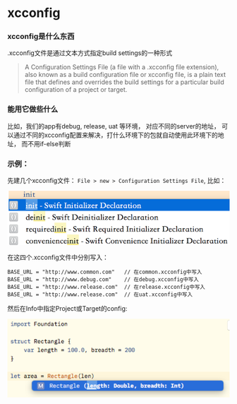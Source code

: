 # xcconfig

### xcconfig是什么东西 

.xcconfig文件是通过文本方式指定build settings的一种形式  

> A Configuration Settings File (a file with a .xcconfig file extension), also known as a build configuration file or xcconfig file, is a plain text file that defines and overrides the build settings for a particular build configuration of a project or target. 

### 能用它做些什么  

比如，我们的app有debug, release, uat 等环境， 对应不同的server的地址， 可以通过不同的xcconfig配置来解决，打什么环境下的包就自动使用此环境下的地址， 而不用if-else判断  

### 示例：  

先建几个xcconfig文件： `File > new > Configuration Settings File`, 比如：  

![](images/2.png)  

在这四个.xcconfig文件中分别写入：  

```
BASE_URL = "http://www.common.com"   // 在common.xcconfig中写入
BASE_URL = "http://www.debug.com"    // 在debug.xcconfig中写入
BASE_URL = "http://www.release.com"  // 在release.xcconfig中写入
BASE_URL = "http://www.release.com"  // 在uat.xcconfig中写入
```

然后在Info中指定Project或Target的config:  

![](images/3.png)